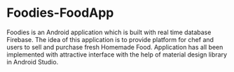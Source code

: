# Foodies-FoodApp
Foodies is an Android application which is built with real time database Firebase. The idea of this application is to provide platform for chef and users to sell and purchase fresh Homemade Food. Application has all been implemented with attractive interface with the help of material design library in Android Studio.    
